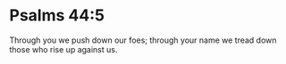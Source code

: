 # Psalms 44:5

Through you we push down our foes; through your name we tread down those who rise up against us.

